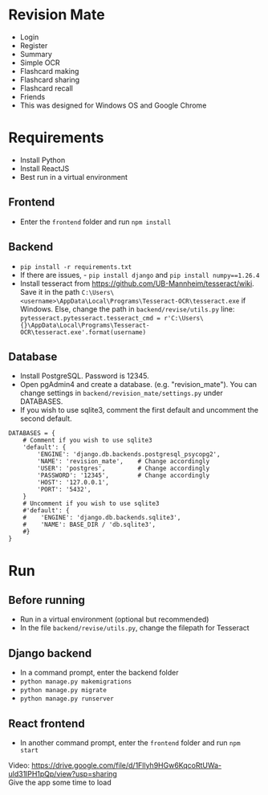 
# Revision Mate
- Login
- Register
- Summary
- Simple OCR
- Flashcard making
- Flashcard sharing
- Flashcard recall
- Friends
- This was designed for Windows OS and Google Chrome

# Requirements
- Install Python
- Install ReactJS
- Best run in a virtual environment
## Frontend
- Enter the ```frontend``` folder and run ```npm install```
## Backend
- ```pip install -r requirements.txt```
- If there are issues, - ```pip install django``` and ```pip install numpy==1.26.4```
- Install tesseract from https://github.com/UB-Mannheim/tesseract/wiki. Save it in the path ```C:\Users\<username>\AppData\Local\Programs\Tesseract-OCR\tesseract.exe``` if Windows. Else, change the path in ```backend/revise/utils.py``` line:
```pytesseract.pytesseract.tesseract_cmd = r'C:\Users\{}\AppData\Local\Programs\Tesseract-OCR\tesseract.exe'.format(username)```
## Database
- Install PostgreSQL. Password is 12345. 
- Open pgAdmin4 and create a database. (e.g. "revision_mate"). You can change settings in ```backend/revision_mate/settings.py``` under DATABASES.
- If you wish to use sqlite3, comment the first default and uncomment the second default.

```
DATABASES = {
    # Comment if you wish to use sqlite3
    'default': {
        'ENGINE': 'django.db.backends.postgresql_psycopg2',
        'NAME': 'revision_mate',    # Change accordingly
        'USER': 'postgres',         # Change accordingly
        'PASSWORD': '12345',        # Change accordingly
        'HOST': '127.0.0.1',
        'PORT': '5432',
    }
    # Uncomment if you wish to use sqlite3
    #'default': {
    #    'ENGINE': 'django.db.backends.sqlite3',
    #    'NAME': BASE_DIR / 'db.sqlite3',
    #}
}
```

# Run
## Before running
- Run in a virtual environment (optional but recommended)
- In the file ```backend/revise/utils.py```, change the filepath for Tesseract
## Django backend
- In a command prompt, enter the backend folder
- ```python manage.py makemigrations```
- ```python manage.py migrate```
- ```python manage.py runserver```
## React frontend
- In another command prompt, enter the ```frontend``` folder and run ```npm start```

Video: https://drive.google.com/file/d/1Fllyh9HGw6KqcoRtUWa-uld31lPH1pQp/view?usp=sharing  
Give the app some time to load
